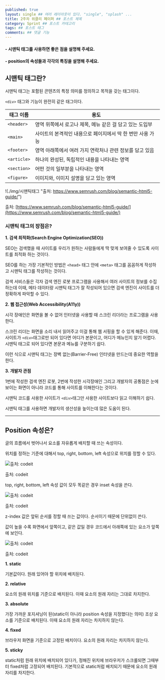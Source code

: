 ```yaml
---
published: true
layout: single ## 여러 레이아웃이 있다. "single", "splash" ...
title: 2주차 위클리 페이퍼 ## 포스트 제목
category: Sprint ## 포스트 카테고리
tags: ## 포스트 태그
comments: ## 댓글 기능
---
```


#### - 시맨틱 태그를 사용하면 좋은 점을 설명해 주세요.

#### - position의 속성들과 각각의 특징을 설명해 주세요.

## 시맨틱 태그란?

시맨틱 태그는 포함된 콘텐츠의 특정 의미를 정의하고 목적을 갖는 태그이다.<br>

`<div>` 태그와 기능이 완전히 같은 태그이다.

| 태그 이름   | 용도                                                       |
| ----------- | ---------------------------------------------------------- |
| `<header>`  | 영역 위쪽에서 로고나 제목, 메뉴 같은 걸 담고 있는 도입부   |
| `<main>`    | 사이트의 본격적인 내용으로 페이지에서 딱 한 번만 사용 가능 |
| `<footer>`  | 영역 아래쪽에서 여러 가지 연락처나 관련 정보를 담고 있음   |
| `<article>` | 하나의 완성된, 독립적인 내용을 나타내는 영역               |
| `<section>` | 어떤 것의 일부분을 나타내는 영역                           |
| `<figure>`  | 이미지와, 이미지 설명을 담고 있는 영역                     |

!(./img/시맨틱태그 "출처: <a>https://www.semrush.com/blog/semantic-html5-guide/</a>")

출처: [https://www.semrush.com/blog/semantic-html5-guide/](https://www.semrush.com/blog/semantic-html5-guide/)

### 시맨틱 태그의 장점은?

**1. 검색 최적화(Search Engine Optimization(SEO))**

SEO는 검색했을 때 사이트를 우리가 원하는 사람들에게 딱 맞게 보여줄 수 있도록 사이트를 최적화 하는 것이다.

SEO를 하는 가장 기본적인 방법은 `<head>` 태그 안에 `<meta>` 태그를 꼼꼼하게 작성하고 시맨틱 태그를 작성하는 것이다.

검색 서비스들은 각자 검색 엔진 로봇 프로그램을 사용해서 여러 사이트의 정보를 수집하는데 이때, 메타 데이터랑 시맨틱 태그가 잘 작성되어 있으면 검색 엔진이 사이트를 더 정확하게 파악할 수 있다.

**2. 웹 접근성(Web Accessibility(A11y))**

시각 장애인은 화면을 볼 수 없어 인터넷을 사용할 때 스크린 리더라는 프로그램을 사용한다.

스크린 리더는 화면을 소리 내서 읽어주고 이걸 통해 웹 서핑을 할 수 있게 해준다. 이때, 사이트가 `<div>`태그로만 되어 있다면 어디가 본문이고, 어디가 메뉴인지 알기 어렵다. 시맨틱 태그로 되어 있다면 본문과 메뉴를 구분하기 쉽다.

이런 식으로 시맨틱 태그는 장벽 없는(Barrier-Free) 인터넷을 만드는데 중요한 역할을 한다.

**3. 개발자 관점**

1번에 작성한 검색 엔진 로봇, 2번에 작성한 시각장애인 그리고 개발자의 공통점은 눈에 보이는 화면이 아니라 코드를 통해 사이트를 이해한다는 것이다.

시맨틱 코드를 사용한 사이트가 `<div>`태그만 사용한 사이트보다 읽고 이해하기 쉽다.

시맨틱 태그를 사용하면 개발자의 생산성을 높이는데 많은 도움이 된다.

---

## Position 속성은?

글의 흐름에서 벗어나서 요소를 자유롭게 배치할 때 쓰는 속성이다.

위치를 정하는 기준에 대해서 top, right, bottom, left 속성으로 위치를 정할 수 있다.

![출처: codeit](2%E1%84%8C%E1%85%AE%E1%84%8E%E1%85%A1%20%E1%84%8B%E1%85%B1%E1%84%8F%E1%85%B3%E1%86%AF%E1%84%85%E1%85%B5%20%E1%84%91%E1%85%A6%E1%84%8B%E1%85%B5%E1%84%91%E1%85%A5%20aa3df29b26c646518df7fdf6dc5dd695/Untitled%201.png)

출처: codeit

top, right, bottom, left 속성 값이 모두 똑같은 경우 inset 속성을 쓴다.

![출처: codeit](2%E1%84%8C%E1%85%AE%E1%84%8E%E1%85%A1%20%E1%84%8B%E1%85%B1%E1%84%8F%E1%85%B3%E1%86%AF%E1%84%85%E1%85%B5%20%E1%84%91%E1%85%A6%E1%84%8B%E1%85%B5%E1%84%91%E1%85%A5%20aa3df29b26c646518df7fdf6dc5dd695/Untitled%202.png)

출처: codeit

z-index 값은 앞뒤 순서를 정할 때 쓰는 값이다. 순서이기 때문에 단위없이 쓴다.

값이 높을 수록 화면에서 앞쪽이고, 같은 값일 경우 코드에서 아래쪽에 있는 요소가 앞쪽에 보인다.

![출처: codeit](2%E1%84%8C%E1%85%AE%E1%84%8E%E1%85%A1%20%E1%84%8B%E1%85%B1%E1%84%8F%E1%85%B3%E1%86%AF%E1%84%85%E1%85%B5%20%E1%84%91%E1%85%A6%E1%84%8B%E1%85%B5%E1%84%91%E1%85%A5%20aa3df29b26c646518df7fdf6dc5dd695/Untitled%203.png)

출처: codeit

**1. static**

기본값이다. 원래 있어야 할 위치에 배치된다.

**2. relative**

요소의 원래 위치를 기준으로 배치된다. 이때 요소의 원래 자리는 그대로 차지한다.

**3. absolute**

가장 가까운 포지셔닝이 된(static이 아니라 position 속성을 지정했다는 의미) 조상 요소를 기준으로 배치된다. 이때 요소의 원래 자리는 차지하지 않는다.

**4. fixed**

브라우저 화면을 기준으로 고정된 배치이다. 요소의 원래 자리는 차지하지 않는다.

**5. sticky**

static처럼 원래 위치에 배치되어 있다가, 정해진 위치에 브라우저가 스크롤되면 그때부터 fixed처럼 고정되어 배치된다. 기본적으로 static처럼 배치되기 때문에 요소의 원래 자리를 차지한다.
